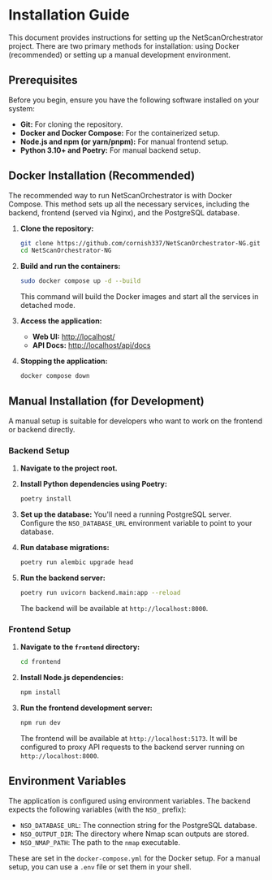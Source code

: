 # Installation Guide

This document provides instructions for setting up the NetScanOrchestrator project. There are two primary methods for installation: using Docker (recommended) or setting up a manual development environment.

## Prerequisites

Before you begin, ensure you have the following software installed on your system:

- **Git:** For cloning the repository.
- **Docker and Docker Compose:** For the containerized setup.
- **Node.js and npm (or yarn/pnpm):** For manual frontend setup.
- **Python 3.10+ and Poetry:** For manual backend setup.

## Docker Installation (Recommended)

The recommended way to run NetScanOrchestrator is with Docker Compose. This method sets up all the necessary services, including the backend, frontend (served via Nginx), and the PostgreSQL database.

1.  **Clone the repository:**
    ```bash
    git clone https://github.com/cornish337/NetScanOrchestrator-NG.git
    cd NetScanOrchestrator-NG
    ```

2.  **Build and run the containers:**
    ```bash
    sudo docker compose up -d --build
    ```
    This command will build the Docker images and start all the services in detached mode.

3.  **Access the application:**
    -   **Web UI:** [http://localhost/](http://localhost/)
    -   **API Docs:** [http://localhost/api/docs](http://localhost/api/docs)

5.  **Stopping the application:**
    ```bash
    docker compose down
    ```

## Manual Installation (for Development)

A manual setup is suitable for developers who want to work on the frontend or backend directly.

### Backend Setup

1.  **Navigate to the project root.**

2.  **Install Python dependencies using Poetry:**
    ```bash
    poetry install
    ```

3.  **Set up the database:**
    You'll need a running PostgreSQL server. Configure the `NSO_DATABASE_URL` environment variable to point to your database.

4.  **Run database migrations:**
    ```bash
    poetry run alembic upgrade head
    ```

5.  **Run the backend server:**
    ```bash
    poetry run uvicorn backend.main:app --reload
    ```
    The backend will be available at `http://localhost:8000`.

### Frontend Setup

1.  **Navigate to the `frontend` directory:**
    ```bash
    cd frontend
    ```

2.  **Install Node.js dependencies:**
    ```bash
    npm install
    ```

3.  **Run the frontend development server:**
    ```bash
    npm run dev
    ```
    The frontend will be available at `http://localhost:5173`. It will be configured to proxy API requests to the backend server running on `http://localhost:8000`.

## Environment Variables

The application is configured using environment variables. The backend expects the following variables (with the `NSO_` prefix):

-   `NSO_DATABASE_URL`: The connection string for the PostgreSQL database.
-   `NSO_OUTPUT_DIR`: The directory where Nmap scan outputs are stored.
-   `NSO_NMAP_PATH`: The path to the `nmap` executable.

These are set in the `docker-compose.yml` for the Docker setup. For a manual setup, you can use a `.env` file or set them in your shell.
